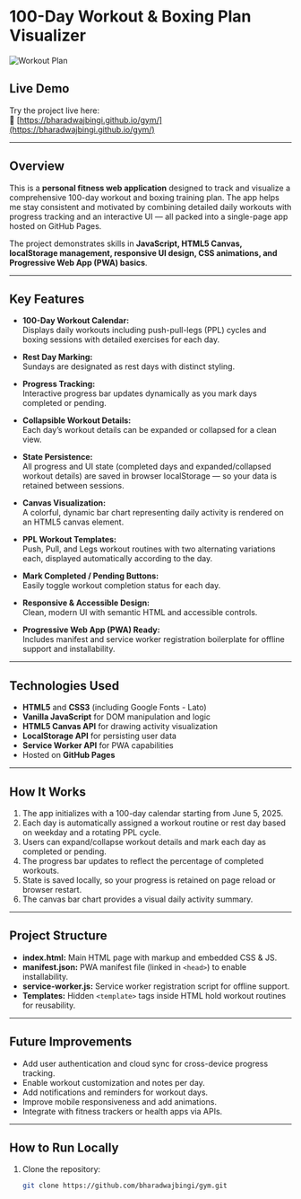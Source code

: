 # 100-Day Workout & Boxing Plan Visualizer

![Workout Plan](https://bharadwajbingi.github.io/gym/favicon.ico)

## Live Demo
Try the project live here:  
🔗 [https://bharadwajbingi.github.io/gym/](https://bharadwajbingi.github.io/gym/)

---

## Overview

This is a **personal fitness web application** designed to track and visualize a comprehensive 100-day workout and boxing training plan. The app helps me stay consistent and motivated by combining detailed daily workouts with progress tracking and an interactive UI — all packed into a single-page app hosted on GitHub Pages.

The project demonstrates skills in **JavaScript, HTML5 Canvas, localStorage management, responsive UI design, CSS animations, and Progressive Web App (PWA) basics**.

---

## Key Features

- **100-Day Workout Calendar:**  
  Displays daily workouts including push-pull-legs (PPL) cycles and boxing sessions with detailed exercises for each day.

- **Rest Day Marking:**  
  Sundays are designated as rest days with distinct styling.

- **Progress Tracking:**  
  Interactive progress bar updates dynamically as you mark days completed or pending.

- **Collapsible Workout Details:**  
  Each day’s workout details can be expanded or collapsed for a clean view.

- **State Persistence:**  
  All progress and UI state (completed days and expanded/collapsed workout details) are saved in browser localStorage — so your data is retained between sessions.

- **Canvas Visualization:**  
  A colorful, dynamic bar chart representing daily activity is rendered on an HTML5 canvas element.

- **PPL Workout Templates:**  
  Push, Pull, and Legs workout routines with two alternating variations each, displayed automatically according to the day.

- **Mark Completed / Pending Buttons:**  
  Easily toggle workout completion status for each day.

- **Responsive & Accessible Design:**  
  Clean, modern UI with semantic HTML and accessible controls.

- **Progressive Web App (PWA) Ready:**  
  Includes manifest and service worker registration boilerplate for offline support and installability.

---

## Technologies Used

- **HTML5** and **CSS3** (including Google Fonts - Lato)  
- **Vanilla JavaScript** for DOM manipulation and logic  
- **HTML5 Canvas API** for drawing activity visualization  
- **LocalStorage API** for persisting user data  
- **Service Worker API** for PWA capabilities  
- Hosted on **GitHub Pages**

---

## How It Works

1. The app initializes with a 100-day calendar starting from June 5, 2025.  
2. Each day is automatically assigned a workout routine or rest day based on weekday and a rotating PPL cycle.  
3. Users can expand/collapse workout details and mark each day as completed or pending.  
4. The progress bar updates to reflect the percentage of completed workouts.  
5. State is saved locally, so your progress is retained on page reload or browser restart.  
6. The canvas bar chart provides a visual daily activity summary.

---

## Project Structure

- **index.html:** Main HTML page with markup and embedded CSS & JS.  
- **manifest.json:** PWA manifest file (linked in `<head>`) to enable installability.  
- **service-worker.js:** Service worker registration script for offline support.  
- **Templates:** Hidden `<template>` tags inside HTML hold workout routines for reusability.

---

## Future Improvements

- Add user authentication and cloud sync for cross-device progress tracking.  
- Enable workout customization and notes per day.  
- Add notifications and reminders for workout days.  
- Improve mobile responsiveness and add animations.  
- Integrate with fitness trackers or health apps via APIs.

---

## How to Run Locally

1. Clone the repository:  
   ```bash
   git clone https://github.com/bharadwajbingi/gym.git
